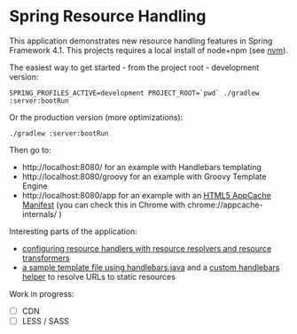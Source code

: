 Spring Resource Handling
========================

This application demonstrates new resource handling features in Spring Framework 4.1.
This projects requires a local install of node+npm (see [nvm](https://github.com/creationix/nvm)).

The easiest way to get started - from the project root - development version:

    SPRING_PROFILES_ACTIVE=development PROJECT_ROOT=`pwd` ./gradlew :server:bootRun
     
Or the production version (more optimizations):

    ./gradlew :server:bootRun
    
Then go to:

* http://localhost:8080/ for an example with Handlebars templating
* http://localhost:8080/groovy for an example with Groovy Template Engine
* http://localhost:8080/app for an example with an [HTML5 AppCache Manifest](http://www.html5rocks.com/en/tutorials/appcache/beginner/) 
(you can check this in Chrome with chrome://appcache-internals/ )

Interesting parts of the application:

* [configuring resource handlers with resource resolvers and resource transformers](https://github.com/bclozel/spring-resource-handling/blob/master/server/src/main/java/org/springframework/samples/resources/WebConfig.java#L85-L124)
* [a sample template file using handlebars.java](https://github.com/bclozel/spring-resource-handling/blob/master/server/src/main/resources/handlebars/index.hbs)
and a [custom handlebars helper](https://github.com/bclozel/spring-resource-handling/blob/master/server/src/main/java/org/springframework/samples/resources/handlebars/ResourceUrlHelper.java) to resolve URLs to static resources

Work in progress:
* [ ] CDN
* [ ] LESS / SASS